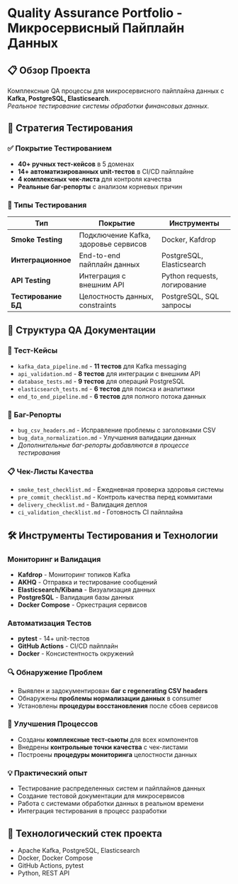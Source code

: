 # Quality Assurance Portfolio - Микросервисный Пайплайн Данных

## 📋 Обзор Проекта
Комплексные QA процессы для микросервисного пайплайна данных с **Kafka, PostgreSQL, Elasticsearch**.  
*Реальное тестирование системы обработки финансовых данных.*

## 🎯 Стратегия Тестирования

### ✅ Покрытие Тестированием
- **40+ ручных тест-кейсов** в 5 доменах
- **14+ автоматизированных unit-тестов** в CI/CD пайплайне  
- **4 комплексных чек-листа** для контроля качества
- **Реальные баг-репорты** с анализом корневых причин

### 🔧 Типы Тестирования
| Тип | Покрытие | Инструменты |
|------|----------|------------|
| **Smoke Testing** | Подключение Kafka, здоровье сервисов | Docker, Kafdrop |
| **Интеграционное** | End-to-end пайплайн данных | PostgreSQL, Elasticsearch |
| **API Testing** | Интеграция с внешним API | Python requests, логирование |
| **Тестирование БД** | Целостность данных, constraints | PostgreSQL, SQL запросы |

## 📁 Структура QA Документации

### 🧪 Тест-Кейсы
- `kafka_data_pipeline.md` - **11 тестов** для Kafka messaging
- `api_validation.md` - **8 тестов** для интеграции с внешним API  
- `database_tests.md` - **9 тестов** для операций PostgreSQL
- `elasticsearch_tests.md` - **6 тестов** для поиска и аналитики
- `end_to_end_pipeline.md` - **6 тестов** для полного потока данных

### 🐛 Баг-Репорты
- `bug_csv_headers.md` - Исправление проблемы с заголовками CSV
- `bug_data_normalization.md` - Улучшения валидации данных
- *Дополнительные баг-репорты добавляются в процессе тестирования*

### 📋 Чек-Листы Качества
- `smoke_test_checklist.md` - Ежедневная проверка здоровья системы
- `pre_commit_checklist.md` - Контроль качества перед коммитами
- `delivery_checklist.md` - Валидация деплоя
- `ci_validation_checklist.md` - Готовность CI пайплайна

## 🛠️ Инструменты Тестирования и Технологии

### Мониторинг и Валидация
- **Kafdrop** - Мониторинг топиков Kafka
- **AKHQ** - Отправка и тестирование сообщений
- **Elasticsearch/Kibana** - Визуализация данных
- **PostgreSQL** - Валидация базы данных
- **Docker Compose** - Оркестрация сервисов

### Автоматизация Тестов
- **pytest** - 14+ unit-тестов
- **GitHub Actions** - CI/CD пайплайн
- **Docker** - Консистентность окружений

### 🔍 Обнаружение Проблем
- Выявлен и задокументирован **баг с regenerating CSV headers**
- Обнаружены **проблемы нормализации данных** в consumer
- Установлены **процедуры восстановления** после сбоев сервисов

### 🚀 Улучшения Процессов  
- Созданы **комплексные тест-сьюты** для всех компонентов
- Внедрены **контрольные точки качества** с чек-листами
- Построены **процедуры мониторинга** целостности данных

### 💡 Практический опыт
- Тестирование распределенных систем и пайплайнов данных
- Создание тестовой документации для микросервисов
- Работа с системами обработки данных в реальном времени
- Интеграция тестирования в процесс разработки

## 🎯 Технологический стек проекта
- Apache Kafka, PostgreSQL, Elasticsearch
- Docker, Docker Compose  
- GitHub Actions, pytest
- Python, REST API
